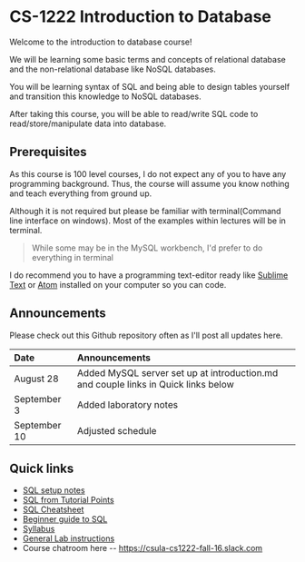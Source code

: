 # CS-1222 Introduction to Database

Welcome to the introduction to database course!

We will be learning some basic terms and concepts of relational database and the
non-relational database like NoSQL databases.

You will be learning syntax of SQL and being able to design tables yourself and
transition this knowledge to NoSQL databases.

After taking this course, you will be able to read/write SQL code to
read/store/manipulate data into database.

## Prerequisites

As this course is 100 level courses, I do not expect any of you to have any
programming background. Thus, the course will assume you know nothing and teach
everything from ground up.

Although it is not required but please be familiar with terminal(Command line
interface on windows). Most of the examples within lectures will be in terminal.

> While some may be in the MySQL workbench, I'd prefer to do everything in terminal

I do recommend you to have a programming text-editor ready like
[Sublime Text][2] or [Atom][3] installed on your computer so you can code.

## Announcements

Please check out this Github repository often as I'll post all updates here.

| Date | Announcements |
| :------------- | :------------- |
| August 28 | Added MySQL server set up at introduction.md and couple links in Quick links below |
| September 3 | Added laboratory notes |
| September 10 | Adjusted schedule |


## Quick links

* [SQL setup notes](https://github.com/csula/Utilities/blob/master/setups/mysql.md)
* [SQL from Tutorial Points](http://www.tutorialspoint.com/sql/)
* [SQL Cheatsheet](http://zeroturnaround.com/rebellabs/sql-cheat-sheet/)
* [Beginner guide to SQL](http://www.sohamkamani.com/blog/2016/07/07/a-beginners-guide-to-sql/)
* [Syllabus](SYLLABUS.md)
* [General Lab instructions](labs/README.md)
* Course chatroom here -- https://csula-cs1222-fall-16.slack.com

[2]: https://www.sublimetext.com/
[3]: https://atom.io/
